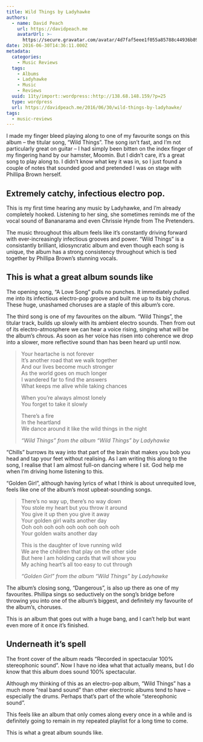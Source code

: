 ```yaml
---
title: Wild Things by Ladyhawke
authors:
  - name: David Peach
    url: https://davidpeach.me
    avatarUrl: >-
      https://secure.gravatar.com/avatar/4d7faf5eee1f055a85788c44936b8995eaab6dfb004e7854ec747ccb272e91ee?s=96&d=mm&r=g
date: 2016-06-30T14:36:11.000Z
metadata:
  categories:
    - Music Reviews
  tags:
    - Albums
    - Ladyhawke
    - Music
    - Reviews
  uuid: 11ty/import::wordpress::http://138.68.148.159/?p=25
  type: wordpress
  url: https://davidpeach.me/2016/06/30/wild-things-by-ladyhawke/
tags:
  - music-reviews
---
```

I made my finger bleed playing along to one of my favourite songs on this album – the titular song, “Wild Things”. The song isn’t fast, and I’m not particularly great on guitar – I had simply been bitten on the index finger of my fingering hand by our hamster, Moomin. But I didn’t care, it’s a great song to play along to. I didn’t know what key it was in, so I just found a couple of notes that sounded good and pretended I was on stage with Phillipa Brown herself.

## Extremely catchy, infectious electro pop.

This is my first time hearing any music by Ladyhawke, and I’m already completely hooked. Listening to her sing, she sometimes reminds me of the vocal sound of Bananarama and even Chrissie Hynde from The Pretenders.

The music throughout this album feels like it’s constantly driving forward with ever-increasingly infectious grooves and power. “Wild Things” is a consistantly brilliant, idiosyncratic album and even though each song is unique, the album has a strong consistency throughout which is tied together by Phillipa Brown’s stunning vocals.

## This is what a great album sounds like

The opening song, “A Love Song” pulls no punches. It immediately pulled me into its infectious electro-pop groove and built me up to its big chorus. These huge, unashamed choruses are a staple of this album’s core.

The third song is one of my favourites on the album. “Wild Things”, the titular track, builds up slowly with its ambient electro sounds. Then from out of its electro-atmosphere we can hear a voice rising, singing what will be the album’s chrous. As soon as her voice has risen into coherence we drop into a slower, more reflective sound than has been heard up until now.

> Your heartache is not forever  
> It’s another road that we walk together  
> And our lives become much stronger  
> As the world goes on much longer  
> I wandered far to find the answers  
> What keeps me alive while taking chances
> 
> When you’re always almost lonely  
> You forget to take it slowly
> 
> There’s a fire  
> In the heartland  
> We dance around it like the wild things in the night
> 
> <cite>“Wild Things” from the album “Wild Things” by Ladyhawke</cite>

“Chills” burrows its way into that part of the brain that makes you bob you head and tap your feet without realising. As I am writing this along to the song, I realise that I am almost full-on dancing where I sit. God help me when I’m driving home listening to this.

“Golden Girl”, although having lyrics of what I think is about unrequited love, feels like one of the album’s most upbeat-sounding songs.

> There’s no way up, there’s no way down  
> You stole my heart but you throw it around  
> You give it up then you give it away  
> Your golden girl waits another day  
> Ooh ooh ooh ooh ooh ooh ooh ooh ooh  
> Your golden waits another day
> 
> This is the daughter of love running wild  
> We are the children that play on the other side  
> But here I am holding cards that will show you  
> My aching heart’s all too easy to cut through
> 
> <cite>“Golden Girl” from the album “Wild Things” by Ladyhawke</cite>

The album’s closing song, “Dangerous”, is also up there as one of my favourites. Phillipa sings so seductively on the song’s bridge before throwing you into one of the album’s biggest, and definitely my favourite of the album’s, choruses.

This is an album that goes out with a huge bang, and I can’t help but want even more of it once it’s finished.

## Underneath it’s spell

The front cover of the album reads “Recorded in spectacular 100% stereophonic sound”. Now I have no idea what that actually means, but I do know that this album does sound 100% spectacular.

Although my thinking of this as an electro-pop album, “Wild Things” has a much more “real band sound” than other electronic albums tend to have – especially the drums. Perhaps that’s part of the whole “stereophonic sound”.

This feels like an album that only comes along every once in a while and is definitely going to remain in my repeated playlist for a long time to come.

This is what a great album sounds like.